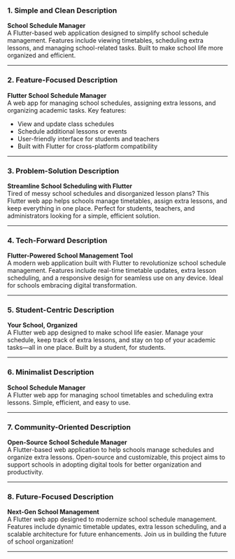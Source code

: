 ### **1. Simple and Clean Description**
**School Schedule Manager**  
A Flutter-based web application designed to simplify school schedule management. Features include viewing timetables, scheduling extra lessons, and managing school-related tasks. Built to make school life more organized and efficient.

---

### **2. Feature-Focused Description**
**Flutter School Schedule Manager**  
A web app for managing school schedules, assigning extra lessons, and organizing academic tasks. Key features:  
- View and update class schedules  
- Schedule additional lessons or events  
- User-friendly interface for students and teachers  
- Built with Flutter for cross-platform compatibility  

---

### **3. Problem-Solution Description**
**Streamline School Scheduling with Flutter**  
Tired of messy school schedules and disorganized lesson plans? This Flutter web app helps schools manage timetables, assign extra lessons, and keep everything in one place. Perfect for students, teachers, and administrators looking for a simple, efficient solution.

---

### **4. Tech-Forward Description**
**Flutter-Powered School Management Tool**  
A modern web application built with Flutter to revolutionize school schedule management. Features include real-time timetable updates, extra lesson scheduling, and a responsive design for seamless use on any device. Ideal for schools embracing digital transformation.

---

### **5. Student-Centric Description**
**Your School, Organized**  
A Flutter web app designed to make school life easier. Manage your schedule, keep track of extra lessons, and stay on top of your academic tasks—all in one place. Built by a student, for students.

---

### **6. Minimalist Description**
**School Schedule Manager**  
A Flutter web app for managing school timetables and scheduling extra lessons. Simple, efficient, and easy to use.

---

### **7. Community-Oriented Description**
**Open-Source School Schedule Manager**  
A Flutter-based web application to help schools manage schedules and organize extra lessons. Open-source and customizable, this project aims to support schools in adopting digital tools for better organization and productivity.

---

### **8. Future-Focused Description**
**Next-Gen School Management**  
A Flutter web app designed to modernize school schedule management. Features include dynamic timetable updates, extra lesson scheduling, and a scalable architecture for future enhancements. Join us in building the future of school organization!

---
